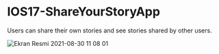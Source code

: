 # IOS17-ShareYourStoryApp
Users can share their own stories and see stories shared by other users.



![Ekran Resmi 2021-08-30 11 08 01](https://user-images.githubusercontent.com/20724649/131308237-485b1832-eb61-4e49-9bcb-441b17a8fb13.png)
